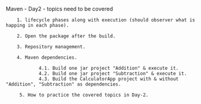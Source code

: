 
Maven - Day2 - topics need to be covered

        1. lifecycle phases along with execution (should observer what is happing in each phase).

        2. Open the package after the build.
        
        3. Repository management.
        
        4. Maven dependencies.
        
                4.1. Build one jar project "Addition" & execute it.
                4.2. Build one jar project "Subtraction" & execute it.
                4.3. Build the CalculatorApp project with & without "Addition", "Subtraction" as dependencies.
               
         5. How to practice the covered topics in Day-2.
